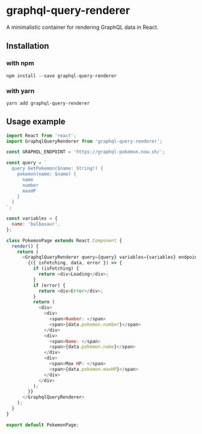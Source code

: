# graphql-query-renderer
A minimalistic container for rendering GraphQL data in React.

## Installation

### with npm

```npm install --save graphql-query-renderer```

### with yarn

```yarn add graphql-query-renderer```

## Usage example

```javascript
import React from 'react';
import GraphqlQueryRenderer from 'graphql-query-renderer';

const GRAPHQL_ENDPOINT = 'https://graphql-pokemon.now.sh/';

const query = `
  query GetPokemon($name: String!) {
    pokemon(name: $name) {
      name
      number
      maxHP
    }
  }
`;

const variables = {
  name: 'bulbasaur',
};

class PokemonPage extends React.Component {
  render() {
    return (
      <GraphqlQueryRenderer query={query} variables={variables} endpoint={GRAPHQL_ENDPOINT}>
        {({ isFetching, data, error }) => {
          if (isFetching) {
            return <div>Loading</div>;
          }
          if (error) {
            return <div>Error</div>;
          }
          return (
            <div>
              <div>
                <span>Number: </span>
                <span>{data.pokemon.number}</span>
              </div>
              <div>
                <span>Name: </span>
                <span>{data.pokemon.name}</span>
              </div>
              <div>
                <span>Max HP: </span>
                <span>{data.pokemon.maxHP}</span>
              </div>
            </div>
          );
        }}
      </GraphqlQueryRenderer>
    );
  }
}

export default PokemonPage;
```
